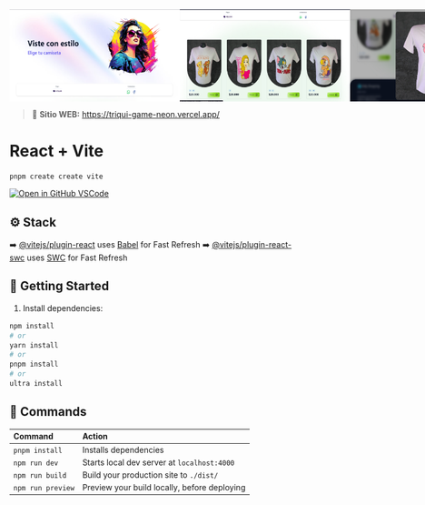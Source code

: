 <div style="display: flex;">
  <img src="/public/git/Home.png" alt="Home" style="width:300px;">
  <img src="/public/git/Products.png" alt="Winner" style="width: 300px;">
  <img src="/public/git/Detail.png" alt="Empate" style="width: 300px;">
  <img src="/public/git/SEO.png" alt="Empate" style="width: 300px;">
</div>


> 🔗 **Sitio WEB:** https://triqui-game-neon.vercel.app/

# React + Vite  

```
pnpm create create vite
```

[![Open in GitHub VSCode](https://github.com/codespaces/badge.svg)](https://vscode.dev/github/branfon1/triqui-game)

## ⚙️ Stack

➡️ [@vitejs/plugin-react](https://github.com/vitejs/vite-plugin-react/blob/main/packages/plugin-react/README.md) uses [Babel](https://babeljs.io/) for Fast Refresh
➡️ [@vitejs/plugin-react-swc](https://github.com/vitejs/vite-plugin-react-swc) uses [SWC](https://swc.rs/) for Fast Refresh

## 🚀 Getting Started

1. Install dependencies:

```bash
npm install
# or
yarn install
# or
pnpm install
# or
ultra install
```

## 🧞 Commands

| Command                   | Action                                           |
| :------------------------ | :----------------------------------------------- |
| `pnpm install`            | Installs dependencies                            |
| `npm run dev`             | Starts local dev server at `localhost:4000`      |
| `npm run build`           | Build your production site to `./dist/`          |
| `npm run preview`         | Preview your build locally, before deploying     |